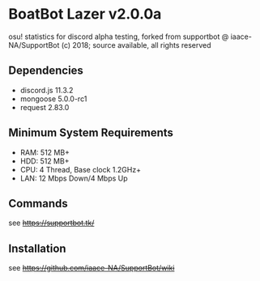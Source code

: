 # BoatBot Lazer v2.0.0a
osu! statistics for discord
alpha testing, forked from supportbot @ iaace-NA/SupportBot
(c) 2018; source available, all rights reserved

## Dependencies
- discord.js 11.3.2
- mongoose 5.0.0-rc1
- request 2.83.0
## Minimum System Requirements
- RAM: 512 MB+
- HDD: 512 MB+
- CPU: 4 Thread, Base clock 1.2GHz+
- LAN: 12 Mbps Down/4 Mbps Up
## Commands
see ~~https://supportbot.tk/~~
## Installation
see ~~https://github.com/iaace-NA/SupportBot/wiki~~

